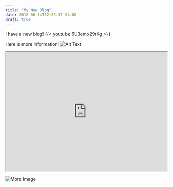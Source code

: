 ```yaml
---
title: "My New Blog"
date: 2018-06-14T12:55:37-04:00
draft: true
---
```

I have a new blog!
{{< youtube 6U3emx29rKg >}}

<!--more-->

Here is more information!
![Alt Text](https://media.giphy.com/media/vFKqnCdLPNOKc/giphy.gif)

<iframe class="imgur-embed" width="100%" height="373" frameborder="1" src="https://i.imgur.com/OOFRJvr.gifv#embed">
</iframe>

![More Image](/img/404-southpark.jpg)
